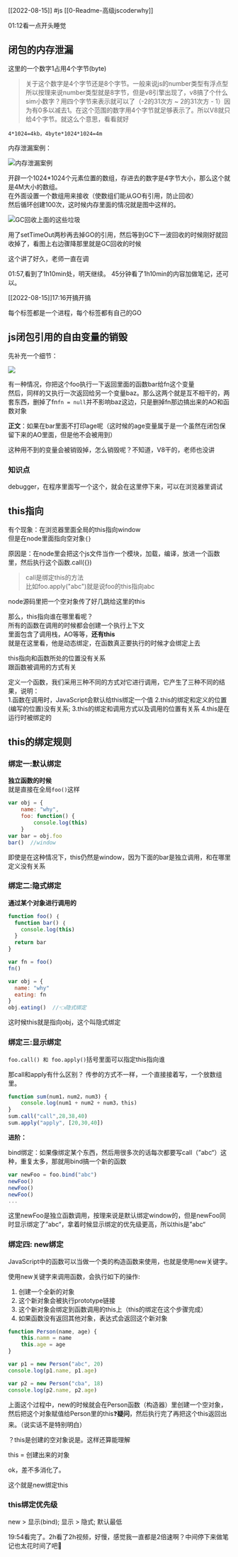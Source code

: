 [[2022-08-15]]
#js
[[0-Readme-高级jscoderwhy]]

01:12看一点开头睡觉

## 闭包的内存泄漏

这里的一个数字1占用4个字节(byte)
> 关于这个数字是4个字节还是8个字节。一般来说js的number类型有浮点型所以按理来说number类型就是8字节，但是v8引擎出现了，v8搞了个什么sim小数字？用四个字节来表示就可以了（-2的31次方 ~ 2的31次方 - 1）因为有0多以减去1。在这个范围的数字用4个字节就足够表示了。所以V8就只给4个字节。就这么个意思，看看就好

`4*1024=4kb，4byte*1024*1024=4m` 

内存泄漏案例：

![内存泄漏案例](https://github.com/xiaoye7777/imageHosting/blob/main/images/%E5%86%85%E5%AD%98%E6%B3%84%E6%BC%8F%E6%A1%88%E4%BE%8B.png?raw=true)

开辟一个1024*1024个元素位置的数组，存进去的数字是4字节大小，那么这个就是4M大小的数组。   
在外面设置一个数组用来接收（使数组们能从GO有引用，防止回收）  
然后循环创建100次，这时候内存里面的情况就是图中这样的。

![GC回收上面的这些垃圾](https://github.com/xiaoye7777/imageHosting/blob/main/images/gc%E5%9B%9E%E6%94%B6%E5%9E%83%E5%9C%BE.png?raw=true)

用了setTimeOut两秒再去掉GO的引用，然后等到GC下一波回收的时候刚好就回收掉了，看图上右边骤降那里就是GC回收的时候

这个讲了好久，老师一直在调

01:57,看到了1h10min处，明天继续。
45分钟看了1h10min的内容加做笔记，还可以。

[[2022-08-15]]17:16开搞开搞

每个标签都是一个进程，每个标签都有自己的GO  


## js闭包引用的自由变量的销毁

先补充一个细节：

![](https://github.com/xiaoye7777/imageHosting/blob/main/images/%E8%A1%A5%E5%85%85%E7%BB%86%E8%8A%82%E9%97%AD%E5%8C%85%EF%BC%8C%E9%94%80%E6%AF%81.png?raw=true)

有一种情况，你把这个foo执行一下返回里面的函数bar给fn这个变量  
然后，同样的又执行一次返回给另一个变量baz。那么这两个就是互不相干的，两套东西，删掉了fn`fn = null`并不影响baz这边，只是删掉fn那边搞出来的AO和函数对象

**正文**：如果在bar里面不打印age呢（这时候的age变量属于是一个虽然在闭包保留下来的AO里面，但是他不会被用到）

这种用不到的变量会被销毁掉，怎么销毁呢？不知道，V8干的，老师也没讲

### 知识点

debugger，在程序里面写一个这个，就会在这里停下来，可以在浏览器里调试



## this指向

有个现象：在浏览器里面全局的this指向window  
但是在node里面指向空对象`{}`

原因是：在node里会把这个js文件当作一个模块，加载，编译，放进一个函数里，然后执行这个函数.call({})

> call是绑定this的方法  
> 比如foo.apply("abc")就是说foo的this指向abc

node源码里把一个空对象传了好几跳给这里的this

那么，this指向谁在哪里看呢？  
所有的函数在调用的时候都会创建一个执行上下文  
里面包含了调用栈，AO等等，**还有this**  
就是在这里看，他是动态绑定，在函数真正要执行的时候才会绑定上去

this指向和函数所处的位置没有关系  
跟函数被调用的方式有关

定义一个函数，我们采用三种不同的方式对它进行调用，它产生了三种不同的结果，说明：  
1.函数在调用时，JavaScript会默认给this绑定一个值
2.this的绑定和定义的位置(编写的位置)没有关系;
3.this的绑定和调用方式以及调用的位置有关系
4.this是在运行时被绑定的

## this的绑定规则

### 绑定一:默认绑定

**独立函数的时候**  
就是直接在全局`foo()`这样

```javascript
var obj = {
	name: "why",
	foo: function() {
		console.log(this)
    }    
var bar = obj.foo
bar()  //window

```

即使是在这种情况下，this仍然是window，因为下面的bar是独立调用，和在哪里定义没有关系

### 绑定二:隐式绑定

**通过某个对象进行调用的**

```javascript
function foo() ｛
  function bar() ｛
	console.log(this)
  }
  return bar
}

var fn = foo()
fn()

var obj = {
  name: "why"
  eating: fn
}
obj.eating()  //👈隐式绑定

```

这时候this就是指向obj，这个叫隐式绑定

### 绑定三:显示绑定

`foo.call() 和 foo.apply()`括号里面可以指定this指向谁

那call和apply有什么区别？  传参的方式不一样，一个直接接着写，一个放数组里。

```javascript
function sum(num1，num2，num3) {
	console.log(num1 + num2 + num3，this)
}
sum.call("call",28,38,40)
sum.apply("apply", [20,30,40])
```

**进阶：**

bind绑定：如果像绑定某个东西，然后用很多次的话每次都要写call（”abc“）这种，重复太多，那就用bind搞一个新的函数

```JavaScript
var newFoo = foo.bind("abc")
newFoo()
newFoo()
newFoo()
...
```

这里newFoo是独立函数调用，按理来说是默认绑定window的，但是newFoo同时显示绑定了”abc“，拿着时候显示绑定的优先级更高，所以this是”abc“

### 绑定四: new绑定

JavaScript中的函数可以当做一个类的构造函数来使用，也就是使用new关键字。

使用new关键字来调用函数，会执行如下的操作:

1. 创建一个全新的对象
2. 这个新对象会被执行prototype链接
3. 这个新对象会绑定到函数调用的this上（this的绑定在这个步骤完成）
4. 如果函数没有返回其他对象，表达式会返回这个新对象

```javascript
function Person(name, age) {
    this.namm = name
    this.age = age
}

var p1 = new Person("abc", 20)
console.log(p1.name, p1.age)

var p2 = new Person("cba", 18)
console.log(p2.name, p2.age)
```

上面这个过程中，new的时候就会在Person函数（构造器）里创建一个空对象，然后把这个对象赋值给Person里的this❓**疑问**，然后执行完了再把这个this返回出来。（说实话不是特别明白）

？this是创建的空对象说是。这样还算能理解

this = 创建出来的对象

ok，差不多消化了。

这个就是new绑定this

### this绑定优先级

new > 显示(bind); 显示 > 隐式; 默认最低

19:54看完了。2h看了2h视频，好慢，感觉我一直都是2倍速啊？中间停下来做笔记也太花时间了吧:thinking: